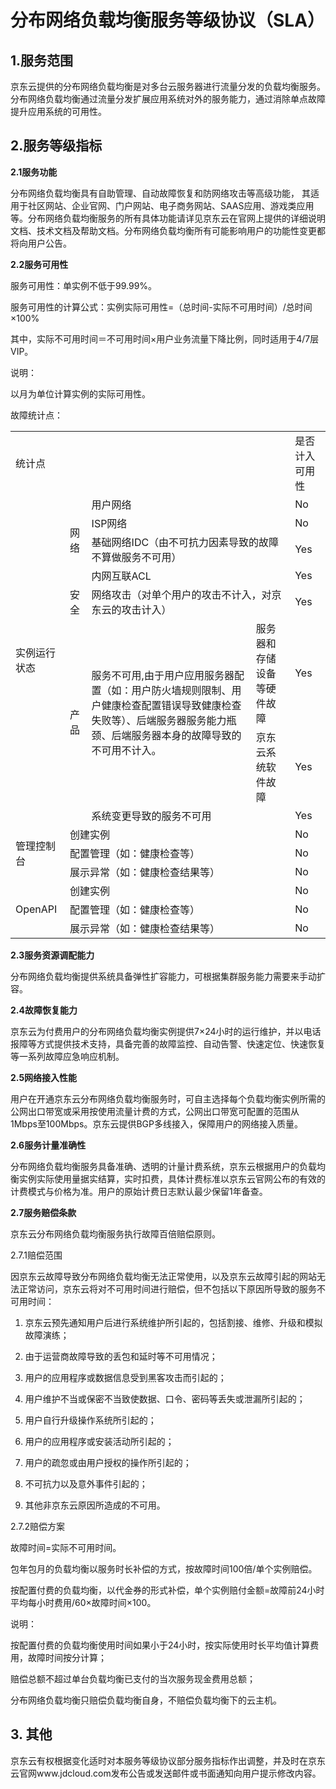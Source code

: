 # 分布网络负载均衡服务等级协议（SLA）

## 1.服务范围 ##

京东云提供的分布网络负载均衡是对多台云服务器进行流量分发的负载均衡服务。分布网络负载均衡通过流量分发扩展应用系统对外的服务能力，通过消除单点故障提升应用系统的可用性。

## 2.服务等级指标 ##
**2.1服务功能**

分布网络负载均衡具有自助管理、自动故障恢复和防网络攻击等高级功能， 其适用于社区网站、企业官网、门户网站、电子商务网站、SAAS应用、游戏类应用等。分布网络负载均衡服务的所有具体功能请详见京东云在官网上提供的详细说明文档、技术文档及帮助文档。分布网络负载均衡所有可能影响用户的功能性变更都将向用户公告。

**2.2服务可用性**

服务可用性：单实例不低于99.99%。

服务可用性的计算公式：实例实际可用性=（总时间-实际不可用时间）/总时间×100%

其中，实际不可用时间＝不可用时间×用户业务流量下降比例，同时适用于4/7层VIP。

说明：

以月为单位计算实例的实际可用性。

故障统计点：

<table>
   <tr>
      <td colspan="5">统计点</td>
      <td>是否计入可用性</td>
   </tr>
   <tr>
      <td rowspan="8">实例运行状态</td>
      <td rowspan="4">网络</td>
      <td colspan="3">用户网络</td>
      <td>No</td>
   </tr>
   <tr>
      <td colspan="3">ISP网络</td>
      <td>No</td>
   </tr>
   <tr>
      <td colspan="3">基础网络IDC（由不可抗力因素导致的故障不算做服务不可用）</td>
      <td>Yes</td>
   </tr>
   <tr>
      <td colspan="3">内网互联ACL</td>
      <td>Yes</td>
   </tr>
   <tr>
      <td>安全</td>
      <td colspan="3">网络攻击（对单个用户的攻击不计入，对京东云的攻击计入）</td>
      <td>Yes</td>
   </tr>
   <tr>
      <td rowspan="3">产品</td>
      <td rowspan="2">服务不可用,由于用户应用服务器配置（如：用户防火墙规则限制、用户健康检查配置错误导致健康检查失败等）、后端服务器服务能力瓶颈、后端服务器本身的故障导致的不可用不计入。</td>
      <td colspan="2">服务器和存储设备等硬件故障</td>
      <td>Yes</td>
   </tr>
   <tr>
      <td colspan="2">京东云系统软件故障</td>
      <td>Yes</td>
   </tr>
   <tr>
      <td colspan="3">系统变更导致的服务不可用</td>
      <td>Yes</td>
   </tr>
   <tr>
      <td rowspan="3">管理控制台</td>
      <td colspan="4">创建实例</td>
      <td>No</td>
   </tr>
   <tr>
      <td colspan="4">配置管理（如：健康检查等）</td>
      <td>No</td>
   </tr>
   <tr>
      <td colspan="4">展示异常（如：健康检查结果等）</td>
      <td>No</td>
   </tr>
   <tr>
      <td rowspan="3">OpenAPI</td>
      <td colspan="4">创建实例</td>
      <td>No</td>
   </tr>
   <tr>
      <td colspan="4">配置管理（如：健康检查等）</td>
      <td>No</td>
   </tr>
   <tr>
      <td colspan="4">展示异常（如：健康检查结果等）</td>
      <td>No</td>
   </tr>
</table>

**2.3服务资源调配能力**

分布网络负载均衡提供系统具备弹性扩容能力，可根据集群服务能力需要来手动扩容。

**2.4故障恢复能力**

京东云为付费用户的分布网络负载均衡实例提供7×24小时的运行维护，并以电话报障等方式提供技术支持，具备完善的故障监控、自动告警、快速定位、快速恢复等一系列故障应急响应机制。

**2.5网络接入性能**

用户在开通京东云分布网络负载均衡服务时，可自主选择每个负载均衡实例所需的公网出口带宽或采用按使用流量计费的方式，公网出口带宽可配置的范围从1Mbps至100Mbps。京东云提供BGP多线接入，保障用户的网络接入质量。

**2.6服务计量准确性**

分布网络负载均衡服务具备准确、透明的计量计费系统，京东云根据用户的负载均衡实例实际使用量据实结算，实时扣费，具体计费标准以京东云官网公布的有效的计费模式与价格为准。用户的原始计费日志默认最少保留1年备查。

**2.7服务赔偿条款**

京东云分布网络负载均衡服务执行故障百倍赔偿原则。

2.7.1赔偿范围

因京东云故障导致分布网络负载均衡无法正常使用，以及京东云故障引起的网站无法正常访问，京东云将对不可用时间进行赔偿，但不包括以下原因所导致的服务不可用时间：

1)   京东云预先通知用户后进行系统维护所引起的，包括割接、维修、升级和模拟故障演练；

2)   由于运营商故障导致的丢包和延时等不可用情况；

3)   用户的应用程序或数据信息受到黑客攻击而引起的；

4)   用户维护不当或保密不当致使数据、口令、密码等丢失或泄漏所引起的；

5)   用户自行升级操作系统所引起的；

6)   用户的应用程序或安装活动所引起的；

7)   用户的疏忽或由用户授权的操作所引起的；

8)   不可抗力以及意外事件引起的；

9)   其他非京东云原因所造成的不可用。

2.7.2赔偿方案

故障时间=实际不可用时间。

包年包月的负载均衡以服务时长补偿的方式，按故障时间100倍/单个实例赔偿。

按配置付费的负载均衡，以代金券的形式补偿，单个实例赔付金额=故障前24小时平均每小时费用/60×故障时间×100。

说明：

按配置付费的负载均衡使用时间如果小于24小时，按实际使用时长平均值计算费用，故障时间按分计算；

赔偿总额不超过单台负载均衡已支付的当次服务现金费用总额；

分布网络负载均衡只赔偿负载均衡自身，不赔偿负载均衡下的云主机。

## 3. 其他 ##

京东云有权根据变化适时对本服务等级协议部分服务指标作出调整，并及时在京东云官网www.jdcloud.com发布公告或发送邮件或书面通知向用户提示修改内容。